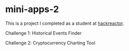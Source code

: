 # mini-apps-2
This is a project I completed as a student at [hackreactor](http://hackreactor.com).

Challenge 1: Historical Events Finder

Challenge 2: Cryptocurrency Charting Tool
